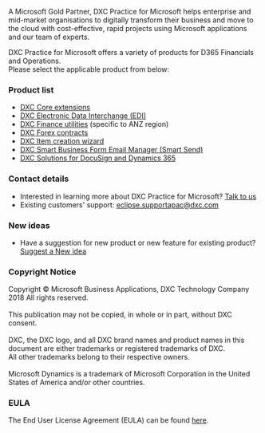 A Microsoft Gold Partner, DXC Practice for Microsoft helps enterprise and mid-market organisations to digitally transform their business and move to the cloud with cost-effective, rapid projects using Microsoft applications and our team of experts.

DXC Practice for Microsoft offers a variety of products for D365 Financials and Operations. <br>
Please select the applicable product from below:

### Product list
- [DXC Core extensions](CORE-EXTENSIONS/Solution-overview.md)
- [DXC Electronic Data Interchange (EDI)](EDI/Introduction.md)
- [DXC Finance utilities](FINU/INTRODUCTION.md) (specific to ANZ region)
- [DXC Forex contracts](FOREX-CONTRACT/Introduction.md)
- [DXC Item creation wizard](DXC-ITEM-CREATION-WIZARD/INTRODUCTION.md)
- [DXC Smart Business Form Email Manager (Smart Send)](SMART-SEND/Overview.md)
- [DXC Solutions for DocuSign and Dynamics 365](DOCUSIGN/INTRODUCTION.md)

### Contact details
- Interested in learning more about DXC Practice for Microsoft? [Talk to us](https://dxc.com/au/en/contact-us) <br>
- Existing customers' support: <eclipse.supportapac@dxc.com>

### New ideas
- Have a suggestion for new product or new feature for existing product? [Suggest a New idea](https://forms.office.com/r/U9twpSt3in)

### Copyright Notice
Copyright © Microsoft Business Applications, DXC Technology Company 2018 All rights reserved. <br>
<br>
This publication may not be copied, in whole or in part, without DXC consent. <br>
<br>
DXC, the DXC logo, and all DXC brand names and product names in this document are either trademarks or registered trademarks of DXC. <br>
All other trademarks belong to their respective owners. <br>
<br>
Microsoft Dynamics is a trademark of Microsoft Corporation in the United States of America and/or other countries. 

### EULA
The End User License Agreement (EULA) can be found [here](https://dxc.com/au/en/practices/microsoft/end-user-license-agreement).
